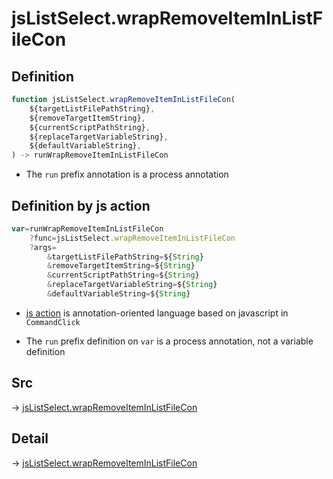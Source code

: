 # jsListSelect.wrapRemoveItemInListFileCon

## Definition

```js.js
function jsListSelect.wrapRemoveItemInListFileCon(
	${targetListFilePathString},
	${removeTargetItemString},
	${currentScriptPathString},
	${replaceTargetVariableString},
	${defaultVariableString},
) -> runWrapRemoveItemInListFileCon
```

- The `run` prefix annotation is a process annotation
## Definition by js action

```js.js
var=runWrapRemoveItemInListFileCon
	?func=jsListSelect.wrapRemoveItemInListFileCon
	?args=
		&targetListFilePathString=${String}
		&removeTargetItemString=${String}
		&currentScriptPathString=${String}
		&replaceTargetVariableString=${String}
		&defaultVariableString=${String}
```

- [js action](#) is annotation-oriented language based on javascript in `CommandClick`

- The `run` prefix definition on `var` is a process annotation, not a variable definition

## Src

-> [jsListSelect.wrapRemoveItemInListFileCon](https://github.com/puutaro/CommandClick/blob/master/app/src/main/java/com/puutaro/commandclick/fragment_lib/terminal_fragment/js_interface/edit/JsListSelect.kt#L78)

## Detail

-> [jsListSelect.wrapRemoveItemInListFileCon](https://github.com/puutaro/CommandClick/blob/master/md/developer/js_interface/details/edit/JsListSelect/wrapRemoveItemInListFileCon.md)
